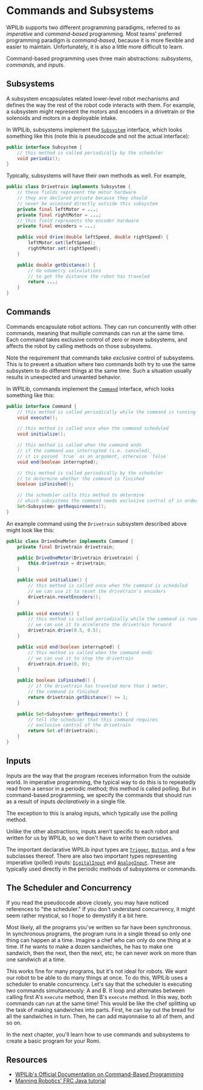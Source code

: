 # Commands and Subsystems

WPILib supports two different programming paradigms,
referred to as *imperative* and *command-based* programming.
Most teams' preferred programming paradigm is *command-based*,
because it is more flexible and easier to maintain.
Unfortunately, it is also a little more difficult to learn.

Command-based programming uses
three main abstractions:
*subsystems*, *commands*, and *inputs*.

## Subsystems

A subsystem encapsulates related lower-level robot mechanisms
and defines the way the rest of the robot code interacts with them.
For example,
a subsystem might represent
the motors and encoders in a drivetrain
or the solenoids and motors in a deployable intake.

In WPILib, subsystems implement the [`Subsystem`](https://first.wpi.edu/wpilib/allwpilib/docs/release/java/edu/wpi/first/wpilibj2/command/Subsystem.html) interface, which looks something like this (note this is pseudocode and not the actual interface):

```java
public interface Subsystem {
    // this method is called periodically by the scheduler
    void periodic();
}
```

Typically, subsystems will have
their own methods as well. For example,

```java
public class Drivetrain implements Subsystem {
    // these fields represent the motor hardware
    // they are declared private because they should
    // never be accessed directly outside this subsystem
    private final leftMotor = ...;
    private final rightMotor = ...;
    // this field represents the encoder hardware
    private final encoders = ...;

    public void drive(double leftSpeed, double rightSpeed) {
        leftMotor.set(leftSpeed);
        rightMotor.set(rightSpeed);
    }

    public double getDistance() {
        // do odometry calculations
        // to get the distance the robot has traveled
        return ...;
    }
}
```

## Commands

Commands encapsulate robot actions.
They can run concurrently with other commands,
meaning that multiple commands can run at the same time.
Each command takes exclusive control of zero or more subsystems,
and affects the robot by calling methods on those subsystems.

Note the requirement that commands take
*exclusive* control of subsystems.
This is to prevent
a situation where two commands
both try to use the same subsystem to
do different things at the same time.
Such a situation usually results in
unexpected and unwanted behavior.

In WPILib, commands implement the [`Command`](https://first.wpi.edu/wpilib/allwpilib/docs/release/java/edu/wpi/first/wpilibj2/command/Command.html) interface, which looks something like this:

```java
public interface Command {
    // this method is called periodically while the command is running
    void execute();

    // this method is called once when the command scheduled
    void initialize();

    // this method is called when the command ends
    // if the command was interrupted (i.e. canceled),
    // it is passed `true` as an argument, otherwise `false`
    void end(boolean interrupted);

    // this method is called periodically by the scheduler
    // to determine whether the command is finished
    boolean isFinished();

    // the scheduler calls this method to determine
    // which subsystems the command needs exclusive control of in order to run
    Set<Subsystem> getRequirements();
}
```

An example command using the `Drivetrain` subsystem described above might look like this:

```java
public class DriveOneMeter implements Command {
    private final Drivetrain drivetrain;

    public DriveOneMeter(Drivetrain drivetrain) {
        this.drivetrain = drivetrain;
    }

    public void initialize() {
        // this method is called once when the command is scheduled
        // we can use it to reset the drivetrain's encoders
        drivetrain.resetEncoders();
    }

    public void execute() {
        // this method is called periodically while the command is running
        // we can use it to accelerate the drivetrain forward
        drivetrain.drive(0.5, 0.5);
    }

    public void end(boolean interrupted) {
        // this method is called when the command ends
        // we can use it to stop the drivetrain
        drivetrain.drive(0, 0);
    }

    public boolean isFinished() {
        // if the drivetrain has traveled more than 1 meter,
        // the command is finished
        return drivetrain.getDistance() >= 1;
    }

    public Set<Subsystem> getRequirements() {
        // tell the scheduler that this command requires
        // exclusive control of the drivetrain
        return Set.of(drivetrain);
    }
}
```

## Inputs

Inputs are the way that the program
receives information from the outside world.
In imperative programming,
the typical way to do this is to
repeatedly read from a sensor in a periodic method;
this method is called polling.
But in command-based programming,
we specify the commands that should run
as a result of inputs *declaratively*
in a single file.

The exception to this is analog inputs,
which typically use the polling method.

Unlike the other abstractions,
inputs aren't specific to each robot
and written for us by WPILib,
so we don't have to write them ourselves.

The important declarative WPILib input types are
[`Trigger`](https://first.wpi.edu/wpilib/allwpilib/docs/release/java/edu/wpi/first/wpilibj/buttons/Trigger.html),
[`Button`](https://first.wpi.edu/wpilib/allwpilib/docs/release/java/edu/wpi/first/wpilibj/buttons/Button.html),
and a few subclasses thereof.
There are also two important types representing imperative (polled) inputs:
[`DigitalInput`](https://first.wpi.edu/wpilib/allwpilib/docs/release/java/edu/wpi/first/wpilibj/DigitalInput.html)
and [`AnalogInput`](https://first.wpi.edu/wpilib/allwpilib/docs/release/java/edu/wpi/first/wpilibj/AnalogInput.html). These are typically used directly in the periodic methods of subsystems or commands.

## The Scheduler and Concurrency

If you read the pseudocode above closely,
you may have noticed
references to "the scheduler."
If you don't understand concurrency,
it might seem rather mystical, so
I hope to demystify it a bit here.

Most likely,
all the programs you've written so far have been synchronous.
In synchronous programs,
the program runs in a single thread
so only one thing can happen at a time.
Imagine a chef
who can only do one thing at a time.
If he wants to make a dozen sandwiches,
he has to make one sandwich,
then the next, then the next, etc;
he can never work on more than one sandwich at a time.

This works fine for many programs,
but it's not ideal for robots.
We want our robot to be able to
do many things at once.
To do this,
WPILib uses a scheduler to enable concurrency.
Let's say that the scheduler
is executing two commands simultaneously: A and B.
It loop and alternates between calling
first A's `execute` method,
then B's `execute` method.
In this way,
both commands can run at the same time!
This would be like the chef
splitting up the task of making sandwiches
into parts.
First, he can lay out the bread for all the sandwiches in turn.
Then, he can add mayonnaise to all of them, and so on.

In the next chapter,
you'll learn how to
use commands and subsystems
to create a basic program
for your Romi.

## Resources

- [WPILib's Official Documentation on Command-Based Programming](https://docs.wpilib.org/en/stable/docs/software/commandbased/index.html)
- [Manning Robotics' FRC Java tutorial](https://www.youtube.com/watch?v=64hPDvphcfA&ab_channel=ManningRobotics)